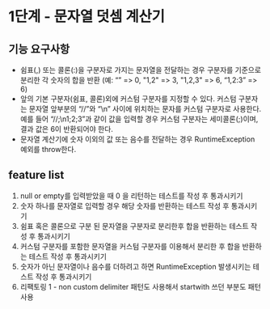 # 1단계 - 문자열 덧셈 계산기
## 기능 요구사항
* 쉼표(,) 또는 콜론(:)을 구분자로 가지는 문자열을 전달하는 경우 구분자를 기준으로 분리한 각 숫자의 합을 반환 (예: “” => 0, "1,2" => 3, "1,2,3" => 6, “1,2:3” => 6)
* 앞의 기본 구분자(쉼표, 콜론)외에 커스텀 구분자를 지정할 수 있다. 커스텀 구분자는 문자열 앞부분의 “//”와 “\n” 사이에 위치하는 문자를 커스텀 구분자로 사용한다. 예를 들어 “//;\n1;2;3”과 같이 값을 입력할 경우 커스텀 구분자는 세미콜론(;)이며, 결과 값은 6이 반환되어야 한다.
* 문자열 계산기에 숫자 이외의 값 또는 음수를 전달하는 경우 RuntimeException 예외를 throw한다.

## feature list
1. null or empty를 입력받았을 때 0 을 리턴하는 테스트를 작성 후 통과시키기
2. 숫자 하나를 문자열로 입력할 경우 해당 숫자를 반환하는 테스트 작성 후 통과시키기
3. 쉼표 혹은 콜론으로 구분 된 문자열을 구분자로 분리한후 합을 반환하는 테스트 작성 후 통과시키기
4. 커스텀 구분자를 포함한 문자열을 커스텀 구분자를 이용해서 분리한 후 합을 반환하는 테스트 작성 후 통과시키기
5. 숫자가 아닌 문자열이나 음수를 더하려고 하면 RuntimeException 발생시키는 테스트 작성 후 통과시키기
6. 리팩토링 1 - non custom delimiter 패턴도 사용해서 startwith 쓰던 부분도 패턴 사용